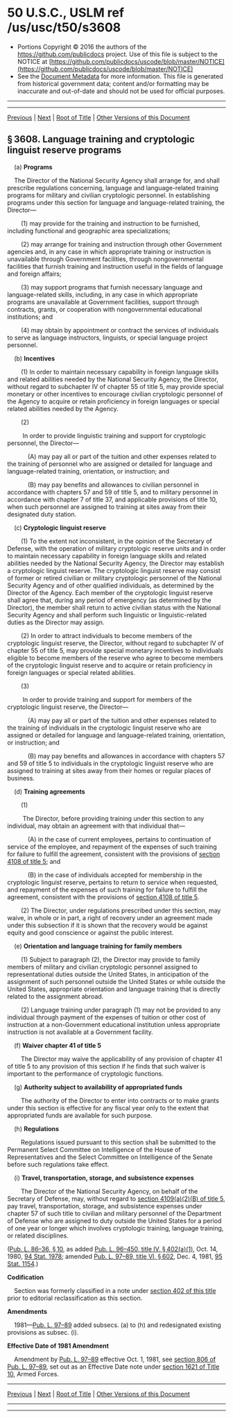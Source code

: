 ---
---

# 50 U.S.C., USLM ref /us/usc/t50/s3608

* Portions Copyright © 2016 the authors of the https://github.com/publicdocs project.
  Use of this file is subject to the NOTICE at [https://github.com/publicdocs/uscode/blob/master/NOTICE](https://github.com/publicdocs/uscode/blob/master/NOTICE)
* See the [Document Metadata](././../../../..//README.md) for more information.
  This file is generated from historical government data; content and/or formatting may be inaccurate and out-of-date and should not be used for official purposes.

----------
----------

[Previous](./../../../..//us/usc/t50/ch47/m__us_usc_t50_s3607.md) | [Next](./../../../..//us/usc/t50/ch47/m__us_usc_t50_s3609.md) | [Root of Title](./../../../../) | [Other Versions of this Document](https://publicdocs.github.io/go/links?ns=uslm&ref=%2Fus%2Fusc%2Ft50%2Fs3608)

## § 3608. Language training and cryptologic linguist reserve programs

    (a) __Programs__ 

    The Director of the National Security Agency shall arrange for, and shall prescribe regulations concerning, language and language-related training programs for military and civilian cryptologic personnel. In establishing programs under this section for language and language-related training, the Director—

        (1) may provide for the training and instruction to be furnished, including functional and geographic area specializations;

        (2) may arrange for training and instruction through other Government agencies and, in any case in which appropriate training or instruction is unavailable through Government facilities, through nongovernmental facilities that furnish training and instruction useful in the fields of language and foreign affairs;

        (3) may support programs that furnish necessary language and language-related skills, including, in any case in which appropriate programs are unavailable at Government facilities, support through contracts, grants, or cooperation with nongovernmental educational institutions; and

        (4) may obtain by appointment or contract the services of individuals to serve as language instructors, linguists, or special language project personnel.

    (b) __Incentives__ 

        (1) In order to maintain necessary capability in foreign language skills and related abilities needed by the National Security Agency, the Director, without regard to subchapter IV of chapter 55 of title 5, may provide special monetary or other incentives to encourage civilian cryptologic personnel of the Agency to acquire or retain proficiency in foreign languages or special related abilities needed by the Agency.

        (2)

         In order to provide linguistic training and support for cryptologic personnel, the Director—

            (A) may pay all or part of the tuition and other expenses related to the training of personnel who are assigned or detailed for language and language-related training, orientation, or instruction; and

            (B) may pay benefits and allowances to civilian personnel in accordance with chapters 57 and 59 of title 5, and to military personnel in accordance with chapter 7 of title 37, and applicable provisions of title 10, when such personnel are assigned to training at sites away from their designated duty station.

    (c) __Cryptologic linguist reserve__ 

        (1) To the extent not inconsistent, in the opinion of the Secretary of Defense, with the operation of military cryptologic reserve units and in order to maintain necessary capability in foreign language skills and related abilities needed by the National Security Agency, the Director may establish a cryptologic linguist reserve. The cryptologic linguist reserve may consist of former or retired civilian or military cryptologic personnel of the National Security Agency and of other qualified individuals, as determined by the Director of the Agency. Each member of the cryptologic linguist reserve shall agree that, during any period of emergency (as determined by the Director), the member shall return to active civilian status with the National Security Agency and shall perform such linguistic or linguistic-related duties as the Director may assign.

        (2) In order to attract individuals to become members of the cryptologic linguist reserve, the Director, without regard to subchapter IV of chapter 55 of title 5, may provide special monetary incentives to individuals eligible to become members of the reserve who agree to become members of the cryptologic linguist reserve and to acquire or retain proficiency in foreign languages or special related abilities.

        (3)

         In order to provide training and support for members of the cryptologic linguist reserve, the Director—

            (A) may pay all or part of the tuition and other expenses related to the training of individuals in the cryptologic linguist reserve who are assigned or detailed for language and language-related training, orientation, or instruction; and

            (B) may pay benefits and allowances in accordance with chapters 57 and 59 of title 5 to individuals in the cryptologic linguist reserve who are assigned to training at sites away from their homes or regular places of business.

    (d) __Training agreements__ 

        (1)

         The Director, before providing training under this section to any individual, may obtain an agreement with that individual that—

            (A) in the case of current employees, pertains to continuation of service of the employee, and repayment of the expenses of such training for failure to fulfill the agreement, consistent with the provisions of [section 4108 of title 5][/us/usc/t5/s4108]; and

            (B) in the case of individuals accepted for membership in the cryptologic linguist reserve, pertains to return to service when requested, and repayment of the expenses of such training for failure to fulfill the agreement, consistent with the provisions of [section 4108 of title 5][/us/usc/t5/s4108].

        (2) The Director, under regulations prescribed under this section, may waive, in whole or in part, a right of recovery under an agreement made under this subsection if it is shown that the recovery would be against equity and good conscience or against the public interest.

    (e) __Orientation and language training for family members__ 

        (1) Subject to paragraph (2), the Director may provide to family members of military and civilian cryptologic personnel assigned to representational duties outside the United States, in anticipation of the assignment of such personnel outside the United States or while outside the United States, appropriate orientation and language training that is directly related to the assignment abroad.

        (2) Language training under paragraph (1) may not be provided to any individual through payment of the expenses of tuition or other cost of instruction at a non-Government educational institution unless appropriate instruction is not available at a Government facility.

    (f) __Waiver chapter 41 of title 5__ 

        The Director may waive the applicability of any provision of chapter 41 of title 5 to any provision of this section if he finds that such waiver is important to the performance of cryptologic functions.

    (g) __Authority subject to availability of appropriated funds__ 

        The authority of the Director to enter into contracts or to make grants under this section is effective for any fiscal year only to the extent that appropriated funds are available for such purpose.

    (h) __Regulations__ 

        Regulations issued pursuant to this section shall be submitted to the Permanent Select Committee on Intelligence of the House of Representatives and the Select Committee on Intelligence of the Senate before such regulations take effect.

    (i) __Travel, transportation, storage, and subsistence expenses__ 

        The Director of the National Security Agency, on behalf of the Secretary of Defense, may, without regard to [section 4109(a)(2)(B) of title 5][/us/usc/t5/s4109/a/2/B], pay travel, transportation, storage, and subsistence expenses under chapter 57 of such title to civilian and military personnel of the Department of Defense who are assigned to duty outside the United States for a period of one year or longer which involves cryptologic training, language training, or related disciplines.

([Pub. L. 86–36, § 10][/us/pl/86/36/s10], as added [Pub. L. 96–450, title IV, § 402(a)(1)][/us/pl/96/450/s402/a/1], Oct. 14, 1980, [94 Stat. 1978][/us/stat/94/1978]; amended [Pub. L. 97–89, title VI, § 602][/us/pl/97/89/s602], Dec. 4, 1981, [95 Stat. 1154][/us/stat/95/1154].)

 __Codification__ 

    Section was formerly classified in a note under [section 402 of this title][/us/usc/t50/s402] prior to editorial reclassification as this section.

 __Amendments__ 

    1981—[Pub. L. 97–89][/us/pl/97/89] added subsecs. (a) to (h) and redesignated existing provisions as subsec. (i).

 __Effective Date of 1981 Amendment__ 

    Amendment by [Pub. L. 97–89][/us/pl/97/89] effective Oct. 1, 1981, see [section 806 of Pub. L. 97–89][/us/pl/97/89/s806], set out as an Effective Date note under [section 1621 of Title 10][/us/usc/t10/s1621], Armed Forces.

----------

[Previous](./../../../..//us/usc/t50/ch47/m__us_usc_t50_s3607.md) | [Next](./../../../..//us/usc/t50/ch47/m__us_usc_t50_s3609.md) | [Root of Title](./../../../../) | [Other Versions of this Document](https://publicdocs.github.io/go/links?ns=uslm&ref=%2Fus%2Fusc%2Ft50%2Fs3608)

----------
----------

[/us/usc/t5/s4108]: https://publicdocs.github.io/go/links?ns=uslm&ref=%2Fus%2Fusc%2Ft5%2Fs4108
[/us/usc/t5/s4108]: https://publicdocs.github.io/go/links?ns=uslm&ref=%2Fus%2Fusc%2Ft5%2Fs4108
[/us/usc/t5/s4109/a/2/B]: https://publicdocs.github.io/go/links?ns=uslm&ref=%2Fus%2Fusc%2Ft5%2Fs4109%2Fa%2F2%2FB
[/us/pl/86/36/s10]: https://publicdocs.github.io/go/links?ns=uslm&ref=%2Fus%2Fpl%2F86%2F36%2Fs10
[/us/pl/96/450/s402/a/1]: https://publicdocs.github.io/go/links?ns=uslm&ref=%2Fus%2Fpl%2F96%2F450%2Fs402%2Fa%2F1
[/us/stat/94/1978]: https://publicdocs.github.io/go/links?ns=uslm&ref=%2Fus%2Fstat%2F94%2F1978
[/us/pl/97/89/s602]: https://publicdocs.github.io/go/links?ns=uslm&ref=%2Fus%2Fpl%2F97%2F89%2Fs602
[/us/stat/95/1154]: https://publicdocs.github.io/go/links?ns=uslm&ref=%2Fus%2Fstat%2F95%2F1154
[/us/usc/t50/s402]: https://publicdocs.github.io/go/links?ns=uslm&ref=%2Fus%2Fusc%2Ft50%2Fs402
[/us/pl/97/89]: https://publicdocs.github.io/go/links?ns=uslm&ref=%2Fus%2Fpl%2F97%2F89
[/us/pl/97/89]: https://publicdocs.github.io/go/links?ns=uslm&ref=%2Fus%2Fpl%2F97%2F89
[/us/pl/97/89/s806]: https://publicdocs.github.io/go/links?ns=uslm&ref=%2Fus%2Fpl%2F97%2F89%2Fs806
[/us/usc/t10/s1621]: https://publicdocs.github.io/go/links?ns=uslm&ref=%2Fus%2Fusc%2Ft10%2Fs1621


